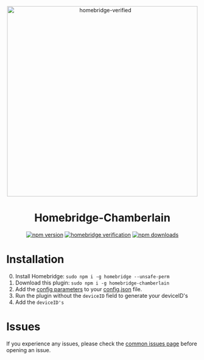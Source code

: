 <span align="center">

<a href="https://github.com/iRayanKhan/Assets-Repo/blob/master/Chamberlain-Plugin-Branding.png?raw=true"><img alt="homebridge-verified" src="https://github.com/iRayanKhan/Assets-Repo/blob/master/Chamberlain-Plugin-Branding.png?raw=true" width="500px"></a>

# Homebridge-Chamberlain

<a href="https://www.npmjs.com/package/homebridge-chamberlain"><img title="npm version" src="https://badgen.net/npm/v/homebridge-chamberlain" ></a>
<a href="https://github.com/homebridge/homebridge/wiki/Verified-Plugins"><img title="homebridge verification" src="https://badgen.net/badge/homebridge/verified/purple" ></a>
<a href="https://www.npmjs.com/package/homebridge-chamberlain"><img title="npm downloads" src="https://badgen.net/npm/dt/homebridge-chamberlain" ></a>


</span>



# Installation
0) Install Homebridge:   ```sudo npm i -g homebridge --unsafe-perm```
1) Download this plugin: ```sudo npm i -g homebridge-chamberlain```
2) Add the [config parameters](https://github.com/iRayanKhan/homebridge-chamberlain/blob/master/config-example.MD) to your [config.json](https://github.com/nfarina/homebridge/blob/master/config-sample.json) file.
3) Run the plugin without the ```deviceID``` field to generate your deviceID's
4) Add the ```deviceID's```

# Issues 
If you experience any issues, please check the [common issues page](https://github.com/iRayanKhan/homebridge-chamberlain/wiki/Common-Issues) before opening an issue.




